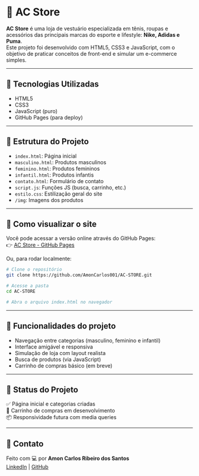 # 👟 AC Store

**AC Store** é uma loja de vestuário especializada em tênis, roupas e acessórios das principais marcas do esporte e lifestyle: **Nike, Adidas e Puma**.  
Este projeto foi desenvolvido com HTML5, CSS3 e JavaScript, com o objetivo de praticar conceitos de front-end e simular um e-commerce simples.

---

## 🧰 Tecnologias Utilizadas

- HTML5
- CSS3
- JavaScript (puro)
- GitHub Pages (para deploy)

---

## 📁 Estrutura do Projeto

- `index.html`: Página inicial
- `masculino.html`: Produtos masculinos
- `feminino.html`: Produtos femininos
- `infantil.html`: Produtos infantis
- `contato.html`: Formulário de contato
- `script.js`: Funções JS (busca, carrinho, etc.)
- `estilo.css`: Estilização geral do site
- `/img`: Imagens dos produtos

---

## 🚀 Como visualizar o site

Você pode acessar a versão online através do GitHub Pages:  
👉 [AC Store - GitHub Pages](hhttps://amoncarlos001.github.io/AC-STORE/)

Ou, para rodar localmente:

```bash
# Clone o repositório
git clone https://github.com/AmonCarlos001/AC-STORE.git

# Acesse a pasta
cd AC-STORE

# Abra o arquivo index.html no navegador
```

---

## 📝 Funcionalidades do projeto

- Navegação entre categorias (masculino, feminino e infantil)
- Interface amigável e responsiva
- Simulação de loja com layout realista
- Busca de produtos (via JavaScript)
- Carrinho de compras básico (em breve)

---

## 📌 Status do Projeto

✅ Página inicial e categorias criadas  
🚧 Carrinho de compras em desenvolvimento  
📦 Responsividade futura com media queries

---

## 📩 Contato

Feito com 💻 por **Amon Carlos Ribeiro dos Santos**  
[LinkedIn](www.linkedin.com/in/amon-carlos-ribeiro-dos-santos-8676732a1) | [GitHub](https://github.com/AmonCarlos001)
